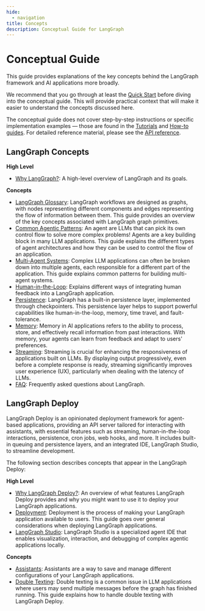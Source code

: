 ```yaml
---
hide:
  - navigation
title: Concepts
description: Conceptual Guide for LangGraph
---
```


# Conceptual Guide

This guide provides explanations of the key concepts behind the LangGraph framework and AI applications more broadly.

We recommend that you go through at least the [Quick Start](../tutorials/introduction.ipynb) before diving into the conceptual guide. This will provide practical context that will make it easier to understand the concepts discussed here.

The conceptual guide does not cover step-by-step instructions or specific implementation examples — those are found in the [Tutorials](../tutorials/index.md) and [How-to guides](../how-tos/index.md). 
For detailed reference material, please see the [API reference](../reference/index.md).

## LangGraph Concepts

**High Level**

- [Why LangGraph?](high_level.md): A high-level overview of LangGraph and its goals.

**Concepts**

- [LangGraph Glossary](low_level.md): LangGraph workflows are designed as graphs, with nodes representing different components and edges representing the flow of information between them. This guide provides an overview of the key concepts associated with LangGraph graph primitives.
- [Common Agentic Patterns](agentic_concepts.md): An agent are LLMs that can pick its own control flow to solve more complex problems! Agents are a key building block in many LLM applications. This guide explains the different types of agent architectures and how they can be used to control the flow of an application.
- [Multi-Agent Systems](multi_agent.md): Complex LLM applications can often be broken down into multiple agents, each responsible for a different part of the application. This guide explains common patterns for building multi-agent systems.
- [Human-in-the-Loop](human_in_the_loop.md): Explains different ways of integrating human feedback into a LangGraph application.
- [Persistence](persistence.md): LangGraph has a built-in persistence layer, implemented through checkpointers. This persistence layer helps to support powerful capabilities like human-in-the-loop, memory, time travel, and fault-tolerance.
- [Memory](memory.md): Memory in AI applications refers to the ability to process, store, and effectively recall information from past interactions. With memory, your agents can learn from feedback and adapt to users' preferences.  
- [Streaming](streaming.md): Streaming is crucial for enhancing the responsiveness of applications built on LLMs. By displaying output progressively, even before a complete response is ready, streaming significantly improves user experience (UX), particularly when dealing with the latency of LLMs. 
- [FAQ](faq.md): Frequently asked questions about LangGraph.

## LangGraph Deploy 

LangGraph Deploy is an opinionated deployment framework for agent-based applications, providing an API server tailored for interacting with assistants, with essential features such as streaming, human-in-the-loop interactions, persistence, cron jobs, web hooks, and more. It includes built-in queuing and persistence layers, and an integrated IDE, LangGraph Studio, to streamline development.

The following section describes concepts that appear in the LangGraph Deploy:

**High Level**

- [Why LangGraph Deploy?](./langgraph_platform.md): An overview of what features LangGraph Deploy provides and why you might want to use it to deploy your LangGraph applications.
- [Deployment](./deployment.md): Deployment is the process of making your LangGraph application available to users. This guide goes over general considerations when deploying LangGraph applications.
- [LangGraph Studio](./langgraph_studio.md): LangGraph Studio is a specialized agent IDE that enables visualization, interaction, and debugging of complex agentic applications locally.

**Concepts**

- [Assistants](./assistants.md): Assistants are a way to save and manage different configurations of your LangGraph applications.
- [Double Texting](./double_texting.md): Double texting is a common issue in LLM applications where users may send multiple messages before the graph has finished running. This guide explains how to handle double texting with LangGraph Deploy.
